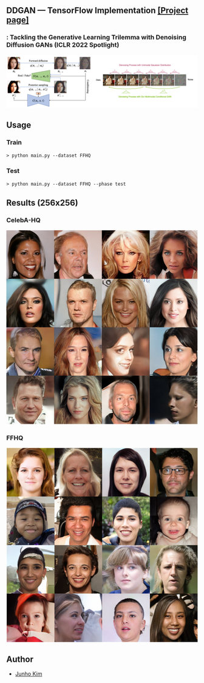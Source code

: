 ## DDGAN &mdash; TensorFlow Implementation [[Project page]](https://nvlabs.github.io/denoising-diffusion-gan/)
### : Tackling the Generative Learning Trilemma with Denoising Diffusion GANs (ICLR 2022 Spotlight)

<div align="center">
  <img src="./assets/teaser2.png">
</div>

## Usage
### Train
```
> python main.py --dataset FFHQ
```

### Test
```
> python main.py --dataset FFHQ --phase test
```

## Results (256x256)
### CelebA-HQ
<div align="left">
  <img src="./assets/celeba_hq.png" width = '512px' height = '512px'>
</div>

### FFHQ
<div align="left">
  <img src="./assets/ffhq.png" width = '512px' height = '512px'>
</div>

## Author
* [Junho Kim](http://bit.ly/jhkim_resume)
